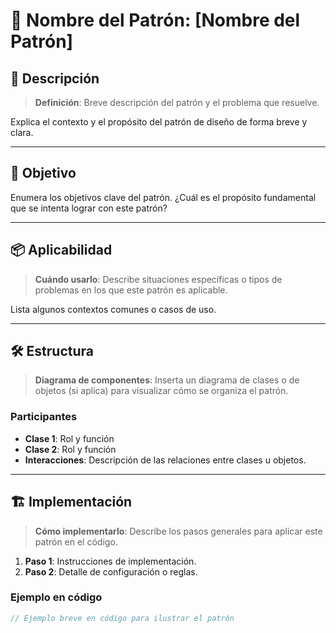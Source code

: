 # 📐 Nombre del Patrón: [Nombre del Patrón]

## 📖 Descripción

> **Definición**: Breve descripción del patrón y el problema que resuelve.

Explica el contexto y el propósito del patrón de diseño de forma breve y clara.

---

## 🎯 Objetivo

Enumera los objetivos clave del patrón. ¿Cuál es el propósito fundamental que se intenta lograr con este patrón?

---

## 📦 Aplicabilidad

> **Cuándo usarlo**: Describe situaciones específicas o tipos de problemas en los que este patrón es aplicable.

Lista algunos contextos comunes o casos de uso.

---

## 🛠 Estructura

> **Diagrama de componentes**: Inserta un diagrama de clases o de objetos (si aplica) para visualizar cómo se organiza el patrón.

### Participantes
- **Clase 1**: Rol y función
- **Clase 2**: Rol y función
- **Interacciones**: Descripción de las relaciones entre clases u objetos.

---

## 🏗 Implementación

> **Cómo implementarlo**: Describe los pasos generales para aplicar este patrón en el código.

1. **Paso 1**: Instrucciones de implementación.
2. **Paso 2**: Detalle de configuración o reglas.

### Ejemplo en código
```java
// Ejemplo breve en código para ilustrar el patrón
